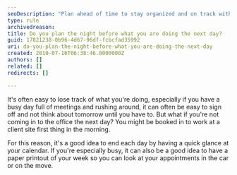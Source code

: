 ```yaml
---
seoDescription: "Plan ahead of time to stay organized and on track with your busy schedule."
type: rule
archivedreason: 
title: Do you plan the night before what you are doing the next day?
guid: 17821238-0b96-4d67-96df-fcbcfad35992
uri: do-you-plan-the-night-before-what-you-are-doing-the-next-day
created: 2010-07-16T06:38:46.0000000Z
authors: []
related: []
redirects: []

---
```


It's often easy to lose track of what you're doing, especially if you have a busy day full of meetings and rushing around, it can often be easy to sign off and not think about tomorrow until you have to. But what if you're not coming in to the office the next day? You might be booked in to work at a client site first thing in the morning.  
<!--endintro-->
 For this reason, it's a good idea to end each day by having a quick glance at your calendar. If you're especially busy, it can also be a good idea to have a paper printout of your week so you can look at your appointments in the car or on the move.
